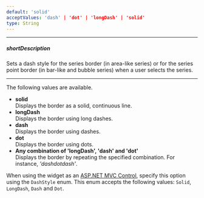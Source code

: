 ```yaml
---
default: 'solid'
acceptValues: 'dash' | 'dot' | 'longDash' | 'solid'
type: String
---
```

---
##### shortDescription
Sets a dash style for the series border (in area-like series) or for the series point border (in bar-like and bubble series) when a user selects the series.

---
The following values are available.

* **solid**   
Displays the border as a solid, continuous line.
* **longDash**    
Displays the border using long dashes.
* **dash**   
Displays the border using dashes.
* **dot**   
Displays the border using dots.
* **Any combination of 'longDash', 'dash' and 'dot'**  
Displays the border by repeating the specified combination. For instance, *'dashdotdash'*.

When using the widget as an [ASP.NET MVC Control](/concepts/35%20ASP.NET%20MVC%20Controls/20%20Fundamentals '/Documentation/Guide/ASP.NET_MVC_Controls/Fundamentals/'), specify this option using the `DashStyle` enum. This enum accepts the following values: `Solid`, `LongDash`, `Dash` and `Dot`.